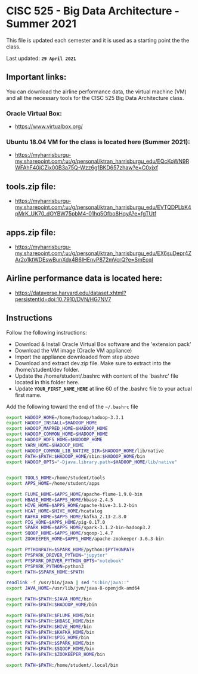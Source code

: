 # CISC 525 - Big Data Architecture - Summer 2021
This file is updated each semester and it is used as a starting point the the class.

Last updated: **`29 April 2021`**

## Important links:
You can download the airline performance data, the virtual machine (VM) and all 
the necessary tools for the CISC 525 Big Data Architecture class.

### Oracle Virtual Box:
  - https://www.virtualbox.org/
  
### Ubuntu 18.04 VM for the class is located here (Summer 2021):
  - https://myharrisburgu-my.sharepoint.com/:u:/g/personal/ktran_harrisburgu_edu/EQcKoWN9RWFAhF40jCZix00B3a75Q-Wzz6g1BKD657zhaw?e=C0xjxf

## tools.zip file:
  - https://myharrisburgu-my.sharepoint.com/:u:/g/personal/ktran_harrisburgu_edu/EVTQDPLbK4pMrK_UK70_dOYBW75pbM4-01hq5Ofbo8HqyA?e=fgTUtf
  
## apps.zip file:
  - https://myharrisburgu-my.sharepoint.com/:u:/g/personal/ktran_harrisburgu_edu/EX6suDepr4ZAr2o1ktWDEswBunXdx4B6IHEnvP872mVcrQ?e=SmEcqI

## Airline performance data is located here:
  - https://dataverse.harvard.edu/dataset.xhtml?persistentId=doi:10.7910/DVN/HG7NV7


## Instructions
Follow the following instructions:
- Download & Install Oracle Virtual Box software and the 'extension pack'
- Download the VM image (Oracle VM appliance)
- Import the appliance downloaded from step above
- Download and extract dev.zip file. Make sure to extract into the /home/student/dev folder.
- Update the /home/student/.bashrc with content of the 'bashrc' file located in this folder here.
- Update **`YOUR_FIRST_NAME_HERE`** at line 60 of the .bashrc file to your actual first name.


Add the following toward the end of the `~/.bashrc` file

```bash
export HADOOP_HOME=/home/hadoop/hadoop-3.3.1
export HADOOP_INSTALL=$HADOOP_HOME
export HADOOP_MAPRED_HOME=$HADOOP_HOME
export HADOOP_COMMON_HOME=$HADOOP_HOME
export HADOOP_HDFS_HOME=$HADOOP_HOME
export YARN_HOME=$HADOOP_HOME
export HADOOP_COMMON_LIB_NATIVE_DIR=$HADOOP_HOME/lib/native
export PATH=$PATH:$HADOOP_HOME/sbin:$HADOOP_HOME/bin
export HADOOP_OPTS="-Djava.library.path=$HADOOP_HOME/lib/native"


export TOOLS_HOME=/home/student/tools
export APPS_HOME=/home/student/apps

export FLUME_HOME=$APPS_HOME/apache-flume-1.9.0-bin
export HBASE_HOME=$APPS_HOME/hbase-2.4.5
export HIVE_HOME=$APPS_HOME/apache-hive-3.1.2-bin
export HCAT_HOME=$HIVE_HOME/hcatalog
export KAFKA_HOME=$APPS_HOME/kafka_2.13-2.8.0
export PIG_HOME=$APPS_HOME/pig-0.17.0
export SPARK_HOME=$APPS_HOME/spark-3.1.2-bin-hadoop3.2
export SQOOP_HOME=$APPS_HOME/sqoop-1.4.7
export ZOOKEEPER_HOME=$APPS_HOME/apache-zookeeper-3.6.3-bin

export PYTHONPATH=$SPARK_HOME/python:$PYTHONPATH
export PYSPARK_DRIVER_PYTHON="jupyter"
export PYSPARK_DRIVER_PYTHON_OPTS="notebook"
export PYSPARK_PYTHON=python3
export PATH=$SPARK_HOME:$PATH

readlink -f /usr/bin/java | sed "s:bin/java::"
export JAVA_HOME=/usr/lib/jvm/java-8-openjdk-amd64

export PATH=$PATH:$JAVA_HOME/bin
export PATH=$PATH:$HADOOP_HOME/bin

export PATH=$PATH:$FLUME_HOME/bin
export PATH=$PATH:$HBASE_HOME/bin
export PATH=$PATH:$HIVE_HOME/bin
export PATH=$PATH:$KAFKA_HOME/bin
export PATH=$PATH:$PIG_HOME/bin
export PATH=$PATH:$SPARK_HOME/bin
export PATH=$PATH:$SQOOP_HOME/bin
export PATH=$PATH:$ZOOKEEPER_HOME/bin

export PATH=$PATH:/home/student/.local/bin

```
